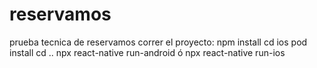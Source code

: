 # reservamos
prueba tecnica de reservamos
correr el proyecto:
  npm install 
  cd ios
  pod install
  cd ..
  npx react-native run-android ó npx react-native run-ios
